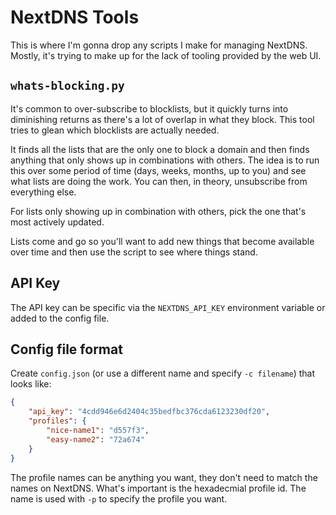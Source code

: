 # NextDNS Tools

This is where I'm gonna drop any scripts I make for managing NextDNS. Mostly, it's trying to make up for the lack of tooling provided by the web UI.

## `whats-blocking.py`

It's common to over-subscribe to blocklists, but it quickly turns into diminishing returns as there's a lot of overlap in what they block. This tool tries to glean which blocklists are actually needed.

It finds all the lists that are the only one to block a domain and then finds anything that only shows up in combinations with others. The idea is to run this over some period of time (days, weeks, months, up to you) and see what lists are doing the work. You can then, in theory, unsubscribe from everything else.

For lists only showing up in combination with others, pick the one that's most actively updated.

Lists come and go so you'll want to add new things that become available over time and then use the script to see where things stand.

## API Key

The API key can be specific via the `NEXTDNS_API_KEY` environment variable or added to the config file.

## Config file format

Create `config.json` (or use a different name and specify `-c filename`) that looks like:

```json
{
	"api_key": "4cdd946e6d2404c35bedfbc376cda6123230df20",
	"profiles": {
		"nice-name1": "d557f3",
		"easy-name2": "72a674"
	}
}
```

The profile names can be anything you want, they don't need to match the names on NextDNS. What's important is the hexadecmial profile id. The name is used with `-p` to specify the profile you want.